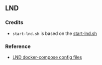 ## LND

### Credits

- `start-lnd.sh` is based on the [start-lnd.sh](https://github.com/lightningnetwork/lnd/blob/master/docker/lnd/start-lnd.sh)

### Reference

- [LND docker-compose config files](https://github.com/lightningnetwork/lnd/tree/master/docker)